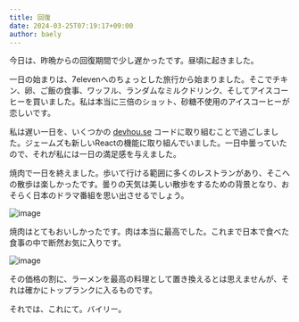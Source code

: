 ```yaml
---
title: 回復
date: 2024-03-25T07:19:17+09:00
author: baely
---
```

今日は、昨晩からの回復期間で少し遅かったです。昼頃に起きました。

一日の始まりは、7elevenへのちょっとした旅行から始まりました。そこでチキン、卵、ご飯の食事、ワッフル、ランダムなミルクドリンク、そしてアイスコーヒーを買いました。私は本当に三倍のショット、砂糖不使用のアイスコーヒーが恋しいです。

私は遅い一日を、いくつかの [devhou.se](https://devhou.se) コードに取り組むことで過ごしました。ジェームズも新しいReactの機能に取り組んでいました。一日中曇っていたので、それが私には一日の満足感を与えました。

焼肉で一日を終えました。歩いて行ける範囲に多くのレストランがあり、そこへの散歩は楽しかったです。曇りの天気は美しい散歩をするための背景となり、おそらく日本のドラマ番組を思い出させるでしょう。

![image](https://github.com/devhou-se/www-jp/assets/5674656/405439c7-7b96-4691-802e-5a9fa1728341)

焼肉はとてもおいしかったです。肉は本当に最高でした。これまで日本で食べた食事の中で断然お気に入りです。

![image](https://github.com/devhou-se/www-jp/assets/5674656/b9c090ba-f7e4-4e0e-b693-3022641e84c4)

その価格の割に、ラーメンを最高の料理として置き換えるとは思えませんが、それは確かにトップランクに入るものです。

それでは、これにて。バイリー。